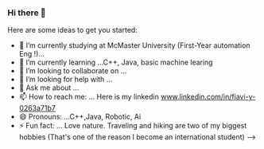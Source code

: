 ### Hi there 👋

Here are some ideas to get you started:

- 🔭 I’m currently studying at McMaster University (First-Year automation Eng !)...
- 🌱 I’m currently learning ...C++, Java, basic machine learing
- 👯 I’m looking to collaborate on ...
- 🤔 I’m looking for help with ...
- 💬 Ask me about ...
- 📫 How to reach me: ... Here is my linkedin  www.linkedin.com/in/fiavi-y-0263a71b7
- 😄 Pronouns: ...C++,Java, Robotic, Ai
- ⚡ Fun fact: ... Love nature. Traveling and hiking are two of my biggest hobbies (That's one of the reason I become an international student)
-->

